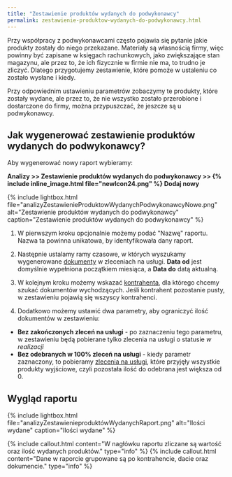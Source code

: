 ```yaml
---
title: "Zestawienie produktów wydanych do podwykonawcy"
permalink: zestawienie-produktow-wydanych-do-podwykonawcy.html
---
```


Przy współpracy z podwykonawcami często pojawia się pytanie jakie produkty zostały do niego przekazane. Materiały są własnością firmy, więc powinny być zapisane w księgach rachunkowych, jako zwiększające stan magazynu, ale przez to, że ich fizycznie w firmie nie ma, to trudno je zliczyć. Dlatego przygotujemy zestawienie, które pomoże w ustaleniu co zostało wysłane i kiedy. 

Przy odpowiednim ustawieniu parametrów zobaczymy te produkty, które zostały wydane, ale przez to, że nie wszystko zostało przerobione i dostarczone do firmy, można przypuszczać, że jeszcze są u podwykonawcy.

## Jak wygenerować zestawienie produktów wydanych do podwykonawcy?

Aby wygenerować nowy raport wybieramy:

**Analizy >> Zestawienie produktów wydanych do podwykonawcy >> {% include inline_image.html file="newIcon24.png" %} Dodaj nowy**

{% include lightbox.html file="analizyZestawienieProduktowWydanychPodwykonawcyNowe.png" alt="Zestawienie produktów wydanych do podwykonawcy" caption="Zestawienie produktów wydanych do podwykonawcy" %}


1. W pierwszym kroku opcjonalnie możemy podać "Nazwę" raportu. Nazwa ta powinna unikatowa, by identyfikowała dany raport.
  
2. Następnie ustalamy ramy czasowe, w których wyszukamy wygenerowane [dokumenty](/dokumenty) w zleceniach na usługi. **Data od** jest domyślnie wypełniona początkiem miesiąca, a **Data do** datą aktualną.
  
3. W kolejnym kroku możemy wskazać [kontrahenta](/firmy), dla którego chcemy szukać dokumentów wychodzących. Jeśli kontrahent pozostanie pusty, w zestawieniu pojawią się wszyscy kontrahenci.
  
4. Dodatkowo możemy ustawić dwa parametry, aby ograniczyć ilość dokumentów w zestawieniu:

- **Bez zakończonych zleceń na usługi** - po zaznaczeniu tego parametru, w zestawieniu będą pobierane tylko zlecenia na usługi o statusie *w realizacji*
- **Bez odebranych w 100% zleceń na usługi** - kiedy parametr zaznaczony, to pobieramy [zlecenia na usługi](/zlecenia-na-uslugi), które przyjęły wszystkie produkty wyjściowe, czyli pozostała ilość do odebrana jest większa od 0.

## Wygląd raportu

{% include lightbox.html file="analizyZestawienieproduktówWydanychRaport.png" alt="Ilości wydane" caption="Ilości wydane" %}

{% include callout.html content="W nagłówku raportu zliczane są wartość oraz ilość wydanych produktów." type="info" %}
{% include callout.html content="Dane w raporcie grupowane są po kontrahencie, dacie oraz dokumencie." type="info" %} 